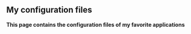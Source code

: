 ## My configuration files
**This page contains the configuration files of my favorite applications**  

